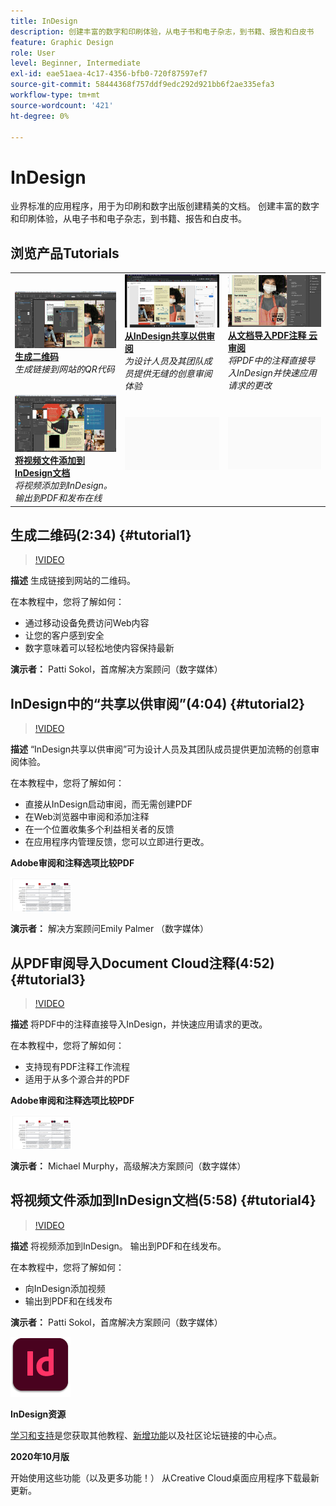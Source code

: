 ```yaml
---
title: InDesign
description: 创建丰富的数字和印刷体验，从电子书和电子杂志，到书籍、报告和白皮书
feature: Graphic Design
role: User
level: Beginner, Intermediate
exl-id: eae51aea-4c17-4356-bfb0-720f87597ef7
source-git-commit: 58444368f757ddf9edc292d921bb6f2ae335efa3
workflow-type: tm+mt
source-wordcount: '421'
ht-degree: 0%

---
```


# InDesign

业界标准的应用程序，用于为印刷和数字出版创建精美的文档。 创建丰富的数字和印刷体验，从电子书和电子杂志，到书籍、报告和白皮书。

## 浏览产品Tutorials

<table style="table-layout:fixed">
<tr>
 <td>
    <a href="indesign.md#tutorial1">
        <img alt="生成二维码" src="../assets/InDesign_qrCodes_sokol_thumbnail.jpg" />
    </a>
    <div>
    <a href="indesign.md#tutorial1"><strong>生成二维码</strong></a>
    </div>
    <em>生成链接到网站的QR代码</em>
    <br>
  </td>
  <td>
   <a href="indesign.md#tutorial2">
      <img alt="InDesign的共享以供审阅" src="../assets/indesign_shareforreview_palmer_thumbnail.jpg" />
   </a>
    <div>
   <a href="indesign.md#tutorial2"><strong>从InDesign共享以供审阅</strong></a>
    </div>
    <em>为设计人员及其团队成员提供无缝的创意审阅体验</em>
    <br>
  </td>
  <td>
    <a href="indesign.md#tutorial3">
        <img alt="从文档导入PDF注释 
云审阅" src="../assets/indesign_pdfcomments_murphy_thumbnail.jpg" />
    </a>
    <div>
    <a href="indesign.md#tutorial3"><strong>从文档导入PDF注释 
云审阅</strong></a>
    </div>
    <em>将PDF中的注释直接导入InDesign并快速应用请求的更改</em>
    <br>
  </td>
</tr>
<tr>
<td>
   <a href="indesign.md#tutorial4">
      <img alt="将视频文件添加到InDesign文档" src="../assets/indesign_video_sokol_thumbnail.jpg" />
   </a>
    <div>
   <a href="indesign.md#tutorial4"><strong>将视频文件添加到InDesign文档</strong></a>
    </div>
    <em>将视频添加到InDesign。 输出到PDF和发布在线</em>
    <br>
  </td>
 <td>
    <img alt="间隔物" src="../assets/Gray_thumbnail.png" />
    <div>
    <br>
 </td>
 <td>
    <img alt="间隔物" src="../assets/Gray_thumbnail.png" />
    <div>
    <br>
 </td>
</tr>
</table>

## 生成二维码(2:34) {#tutorial1}

>[!VIDEO](https://video.tv.adobe.com/v/326818?hidetitle=true)

**描述**
生成链接到网站的二维码。

在本教程中，您将了解如何：
* 通过移动设备免费访问Web内容
* 让您的客户感到安全
* 数字意味着可以轻松地使内容保持最新

**演示者：**
Patti Sokol，首席解决方案顾问（数字媒体）

## InDesign中的“共享以供审阅”(4:04) {#tutorial2}

>[!VIDEO](https://video.tv.adobe.com/v/326824?hidetitle=true)

**描述**
“InDesign共享以供审阅”可为设计人员及其团队成员提供更加流畅的创意审阅体验。

在本教程中，您将了解如何：
* 直接从InDesign启动审阅，而无需创建PDF
* 在Web浏览器中审阅和添加注释
* 在一个位置收集多个利益相关者的反馈
* 在应用程序内管理反馈，您可以立即进行更改。

**Adobe审阅和注释选项比较PDF**

[![比较图像](../assets/ComparisonPDF_thumbnail_96.png)](../assets/Adobe_Review_and_Comment_Comparisons.pdf)

**演示者：**
解决方案顾问Emily Palmer （数字媒体）

## 从PDF审阅导入Document Cloud注释(4:52) {#tutorial3}

>[!VIDEO](https://video.tv.adobe.com/v/326959?hidetitle=true)

**描述**
将PDF中的注释直接导入InDesign，并快速应用请求的更改。

在本教程中，您将了解如何：
* 支持现有PDF注释工作流程
* 适用于从多个源合并的PDF

**Adobe审阅和注释选项比较PDF**

[![比较图像](../assets/ComparisonPDF_thumbnail_96.png)](../assets/Adobe_Review_and_Comment_Comparisons.pdf)

**演示者：**
Michael Murphy，高级解决方案顾问（数字媒体）

## 将视频文件添加到InDesign文档(5:58) {#tutorial4}

>[!VIDEO](https://video.tv.adobe.com/v/326757?hidetitle=true)

**描述**
将视频添加到InDesign。 输出到PDF和在线发布。

在本教程中，您将了解如何：
* 向InDesign添加视频
* 输出到PDF和在线发布

**演示者：**
Patti Sokol，首席解决方案顾问（数字媒体）

![InDesignLogo](../assets/id_appicon_96.png)

**InDesign资源**

[学习和支持](https://helpx.adobe.com/support/indesign.html)是您获取其他教程、[新增功能](https://helpx.adobe.com/indesign/user-guide.html/indesign/using/whats-new.ug.html)以及社区论坛链接的中心点。

**2020年10月版**

开始使用这些功能（以及更多功能！） 从Creative Cloud桌面应用程序下载最新更新。
